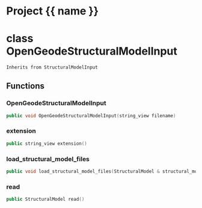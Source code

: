 <script setup>
import {useRoute} from 'vitepress'
const {path} = useRoute()
const tokens = path.split('/')
const words = tokens[2].split('-');
for (let i = 0; i < words.length; i++) {
    words[i] = words[i].charAt(0).toUpperCase() + words[i].slice(1);
    words[i] = words[i].replace('geode', 'Geode')
}
const name = words.join('-');
</script>
# Project {{ name }}

# class OpenGeodeStructuralModelInput


```cpp
Inherits from StructuralModelInput
```



## Functions

### OpenGeodeStructuralModelInput

```cpp
public void OpenGeodeStructuralModelInput(string_view filename)
```


### extension

```cpp
public string_view extension()
```


### load_structural_model_files

```cpp
public void load_structural_model_files(StructuralModel & structural_model, string_view directory)
```


### read

```cpp
public StructuralModel read()
```




